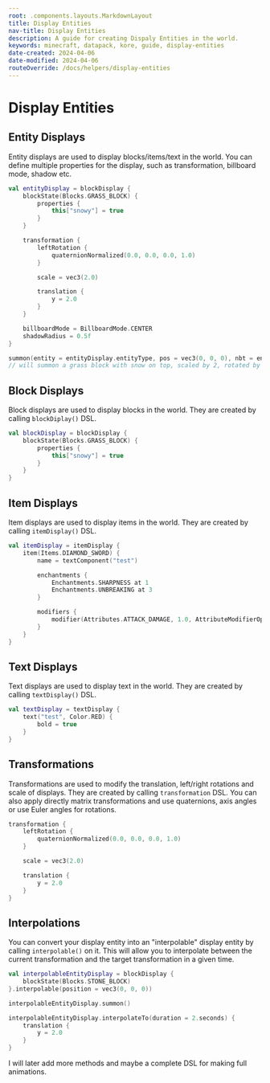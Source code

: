 ```yaml
---
root: .components.layouts.MarkdownLayout
title: Display Entities
nav-title: Display Entities
description: A guide for creating Dispaly Entities in the world.
keywords: minecraft, datapack, kore, guide, display-entities
date-created: 2024-04-06
date-modified: 2024-04-06
routeOverride: /docs/helpers/display-entities
---
```


# Display Entities

## Entity Displays

Entity displays are used to display blocks/items/text in the world. You can define multiple properties for the display, such as
transformation, billboard mode, shadow etc.

```kotlin
val entityDisplay = blockDisplay {
	blockState(Blocks.GRASS_BLOCK) {
		properties {
			this["snowy"] = true
		}
	}

	transformation {
		leftRotation {
			quaternionNormalized(0.0, 0.0, 0.0, 1.0)
		}

		scale = vec3(2.0)

		translation {
			y = 2.0
		}
	}

	billboardMode = BillboardMode.CENTER
	shadowRadius = 0.5f
}

summon(entity = entityDisplay.entityType, pos = vec3(0, 0, 0), nbt = entityDisplay.toNbt())
// will summon a grass block with snow on top, scaled by 2, rotated by 0 degrees and translated by 2 blocks on the y axis at the position 0, 0, 0
```

## Block Displays

Block displays are used to display blocks in the world. They are created by calling `blockDiplay()` DSL.

```kotlin
val blockDisplay = blockDisplay {
	blockState(Blocks.GRASS_BLOCK) {
		properties {
			this["snowy"] = true
		}
	}
}
```

## Item Displays

Item displays are used to display items in the world. They are created by calling `itemDisplay()` DSL.

```kotlin
val itemDisplay = itemDisplay {
	item(Items.DIAMOND_SWORD) {
		name = textComponent("test")

		enchantments {
			Enchantments.SHARPNESS at 1
			Enchantments.UNBREAKING at 3
		}

		modifiers {
			modifier(Attributes.ATTACK_DAMAGE, 1.0, AttributeModifierOperation.ADD)
		}
	}
}
```

## Text Displays

Text displays are used to display text in the world. They are created by calling `textDisplay()` DSL.

```kotlin
val textDisplay = textDisplay {
	text("test", Color.RED) {
		bold = true
	}
}
```

## Transformations

Transformations are used to modify the translation, left/right rotations and scale of displays. They are created by calling `transformation`
DSL. You can also apply directly matrix transformations and use quaternions, axis angles or use Euler angles for rotations.

```kotlin
transformation {
	leftRotation {
		quaternionNormalized(0.0, 0.0, 0.0, 1.0)
	}

	scale = vec3(2.0)

	translation {
		y = 2.0
	}
}
```

## Interpolations

You can convert your display entity into an "interpolable" display entity by calling `interpolable()` on it. This will allow you to
interpolate between the current transformation and the target transformation in a given time.

```kotlin
val interpolableEntityDisplay = blockDisplay {
	blockState(Blocks.STONE_BLOCK)
}.interpolable(position = vec3(0, 0, 0))

interpolableEntityDisplay.summon()

interpolableEntityDisplay.interpolateTo(duration = 2.seconds) {
	translation {
		y = 2.0
	}
}
```

I will later add more methods and maybe a complete DSL for making full animations.
